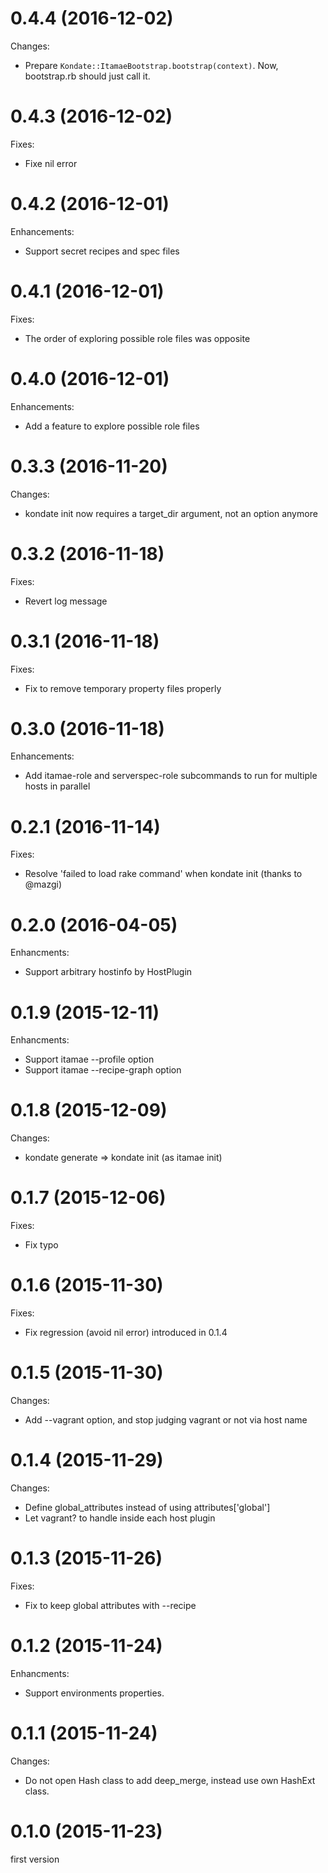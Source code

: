 # 0.4.4 (2016-12-02)

Changes:

* Prepare `Kondate::ItamaeBootstrap.bootstrap(context)`. Now, bootstrap.rb should just call it.

# 0.4.3 (2016-12-02)

Fixes:

* Fixe nil error

# 0.4.2 (2016-12-01)

Enhancements:

* Support secret recipes and spec files

# 0.4.1 (2016-12-01)

Fixes:

* The order of exploring possible role files was opposite

# 0.4.0 (2016-12-01)

Enhancements:

* Add a feature to explore possible role files

# 0.3.3 (2016-11-20)

Changes:

* kondate init now requires a target_dir argument, not an option anymore

# 0.3.2 (2016-11-18)

Fixes:

* Revert log message

# 0.3.1 (2016-11-18)

Fixes:

* Fix to remove temporary property files properly

# 0.3.0 (2016-11-18)

Enhancements:

* Add itamae-role and serverspec-role subcommands to run for multiple hosts in parallel

# 0.2.1 (2016-11-14)

Fixes:

* Resolve 'failed to load rake command' when kondate init (thanks to @mazgi)

# 0.2.0 (2016-04-05)

Enhancments:

* Support arbitrary hostinfo by HostPlugin

# 0.1.9 (2015-12-11)

Enhancments:

* Support itamae --profile option
* Support itamae --recipe-graph option

# 0.1.8 (2015-12-09)

Changes:

* kondate generate => kondate init (as itamae init)

# 0.1.7 (2015-12-06)

Fixes:

* Fix typo

# 0.1.6 (2015-11-30)

Fixes:

* Fix regression (avoid nil error) introduced in 0.1.4

# 0.1.5 (2015-11-30)

Changes:

* Add --vagrant option, and stop judging vagrant or not via host name

# 0.1.4 (2015-11-29)

Changes:

* Define global_attributes instead of using attributes['global']
* Let vagrant? to handle inside each host plugin

# 0.1.3 (2015-11-26)

Fixes:

* Fix to keep global attributes with --recipe

# 0.1.2 (2015-11-24)

Enhancments:

* Support environments properties.

# 0.1.1 (2015-11-24)

Changes:

* Do not open Hash class to add deep_merge, instead use own HashExt class.

# 0.1.0 (2015-11-23)

first version


